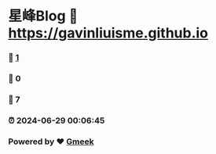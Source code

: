 # 星峰Blog :link: https://gavinliuisme.github.io 
### :page_facing_up: [1](https://gavinliuisme.github.io/tag.html) 
### :speech_balloon: 0 
### :hibiscus: 7 
### :alarm_clock: 2024-06-29 00:06:45 
### Powered by :heart: [Gmeek](https://github.com/Meekdai/Gmeek)
